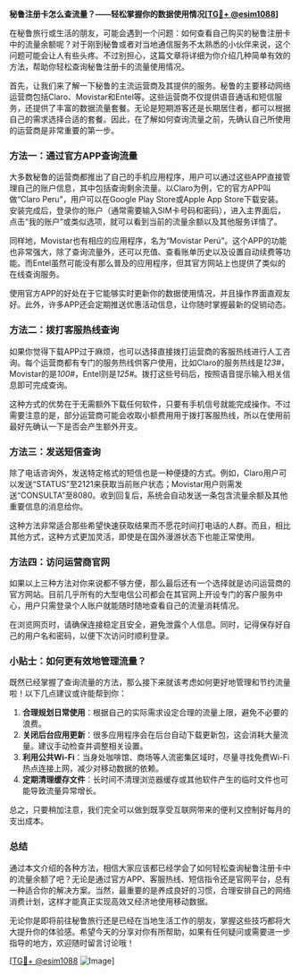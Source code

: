 **秘鲁注册卡怎么查流量？——轻松掌握你的数据使用情况[[TG💪+ @esim1088](https://t.me/s/esim1088)]**

在秘鲁旅行或生活的朋友，可能会遇到一个问题：如何查看自己购买的秘鲁注册卡中的流量余额呢？对于刚到秘鲁或者对当地通信服务不太熟悉的小伙伴来说，这个问题可能会让人有些头疼。不过别担心，这篇文章将详细为你介绍几种简单有效的方法，帮助你轻松查询秘鲁注册卡的流量使用情况。

首先，让我们来了解一下秘鲁的主流运营商及其提供的服务。秘鲁的主要移动网络运营商包括Claro、Movistar和Entel等。这些运营商不仅提供语音通话和短信服务，还提供了丰富的数据流量套餐。无论是短期游客还是长期居住者，都可以根据自己的需求选择合适的套餐。因此，在了解如何查询流量之前，先确认自己所使用的运营商是非常重要的第一步。

### **方法一：通过官方APP查询流量**

大多数秘鲁的运营商都推出了自己的手机应用程序，用户可以通过这些APP直接管理自己的账户信息，其中包括查询剩余流量。以Claro为例，它的官方APP叫做“Claro Peru”，用户可以在Google Play Store或Apple App Store下载安装。安装完成后，登录你的账户（通常需要输入SIM卡号码和密码），进入主界面后，点击“我的账户”或类似选项，就可以看到当前的流量余额以及其他服务详情了。

同样地，Movistar也有相应的应用程序，名为“Movistar Perú”。这个APP的功能也非常强大，除了查询流量外，还可以充值、查看账单历史以及设置自动续费等功能。而Entel虽然可能没有那么普及的应用程序，但其官方网站上也提供了类似的在线查询服务。

使用官方APP的好处在于它能够实时更新你的数据使用情况，并且操作界面直观友好。此外，许多APP还会定期推送优惠活动信息，让你随时掌握最新的促销动态。

### **方法二：拨打客服热线查询**

如果你觉得下载APP过于麻烦，也可以选择直接拨打运营商的客服热线进行人工咨询。每个运营商都有专门的服务热线供客户使用，比如Claro的服务热线是*123#*，Movistar的是*100#*，Entel则是*125#*。拨打这些号码后，按照语音提示输入相关信息即可完成查询。

这种方式的优势在于无需额外下载任何软件，只要有手机信号就能完成操作。不过需要注意的是，部分运营商可能会收取小额费用用于拨打客服热线，所以在使用前最好先确认一下是否会产生额外开支。

### **方法三：发送短信查询**

除了电话咨询外，发送特定格式的短信也是一种便捷的方式。例如，Claro用户可以发送“STATUS”至2121来获取当前账户状态；Movistar用户则需发送“CONSULTA”至8080。收到回复后，系统会自动发送一条包含流量余额及其他重要信息的消息给你。

这种方法非常适合那些希望快速获取结果而不愿花时间打电话的人群。而且，相比其他方式，这种方式更加灵活，即使是在国外漫游状态下也能正常使用。

### **方法四：访问运营商官网**

如果以上三种方法对你来说都不够方便，那么最后还有一个选择就是访问运营商的官方网站。目前几乎所有的大型电信公司都会在其官网上开设专门的客户服务中心，用户只需登录个人账户就能随时随地查看自己的流量消耗情况。

在浏览网页时，请确保连接稳定且安全，避免泄露个人信息。同时，记得保存好自己的用户名和密码，以便下次访问时顺利登录。

### **小贴士：如何更有效地管理流量？**

既然已经掌握了查询流量的方法，那么接下来就该考虑如何更好地管理和节约流量啦！以下几点建议或许能帮到你：

1. **合理规划日常使用**：根据自己的实际需求设定合理的流量上限，避免不必要的浪费。
2. **关闭后台应用更新**：很多应用程序会在后台自动下载更新包，这会消耗大量流量。建议手动检查并调整相关设置。
3. **利用公共Wi-Fi**：当身处咖啡馆、商场等人流密集区域时，尽量寻找免费Wi-Fi热点连接上网，减少对移动数据的依赖。
4. **定期清理缓存文件**：长时间不清理浏览器缓存或其他软件产生的临时文件也可能导致流量异常增长。

总之，只要稍加注意，我们完全可以做到既享受互联网带来的便利又控制好每月的支出成本。

### **总结**

通过本文介绍的各种方法，相信大家应该都已经学会了如何轻松查询秘鲁注册卡中的流量余额了吧？无论是通过官方APP、客服热线、短信指令还是官网平台，总有一种适合你的解决方案。当然，最重要的是养成良好的习惯，合理安排自己的网络消费计划，这样才能真正实现高效又经济地使用移动数据。

无论你是即将前往秘鲁旅行还是已经在当地生活工作的朋友，掌握这些技巧都将大大提升你的体验感。希望今天的分享对你有所帮助，如果有任何疑问或需要进一步指导的地方，欢迎随时留言讨论哦！

[[TG💪+ @esim1088](https://t.me/s/esim1088) ![Image](https://i.postimg.cc/4NQfJmqS/Snipaste-2025-05-13-00-14-12.png)]